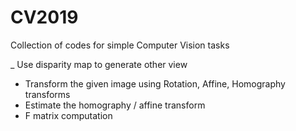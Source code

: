# CV2019

Collection of codes for simple Computer Vision tasks

_ Use disparity map to generate other view
- Transform the given image using Rotation, Affine, Homography transforms
- Estimate the homography / affine transform 
- F matrix computation

